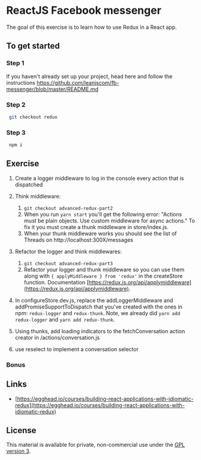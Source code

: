 # ReactJS Facebook messenger

The goal of this exercise is to learn how to use Redux in a React app.

## To get started

### Step 1

If you haven't already set up your project, head here and follow the instructions https://github.com/leanjscom/fb-messenger/blob/master/README.md


### Step 2
```sh
 git checkout redux
 ```

### Step 3
```sh
 npm i
 ```

## Exercise

1) Create a logger middleware to log in the console every action that is dispatched

2) Think middleware:
	1. `git checkout advanced-redux-part2`
	2. When you run `yarn start` you'll get the following error: "Actions must be plain objects. Use custom middleware for async actions." To fix it you must create a thunk middleware in store/index.js.
	3. When your thunk middleware works you should see the list of Threads on http://localhost:300X/messages

3) Refactor the logger and think middlewares:
	1. `git checkout advanced-redux-part3`
	2. Refactor your logger and thunk middleware so you can use them along with `{ applyMiddleware } from 'redux'` in the createStore function. Documentation [https://redux.js.org/api/applymiddleware](https://redux.js.org/api/applymiddleware).

4) In configureStore.dev.js, replace the addLoggerMiddleware and addPromiseSupportToDispatch that you've created with the ones in npm: `redux-logger` and `redux-thunk`. Note, we already did `yarn add redux-logger` and `yarn add redux-thunk`.

5) Using thunks, add loading indicators to the fetchConversation action creator in /actions/conversation.js

6) use reselect to implement a conversation selector

### Bonus

## Links

- [https://egghead.io/courses/building-react-applications-with-idiomatic-redux](https://egghead.io/courses/building-react-applications-with-idiomatic-redux)

## License

This material is available for private, non-commercial use under the [GPL version 3](http://www.gnu.org/licenses/gpl-3.0-standalone.html).
